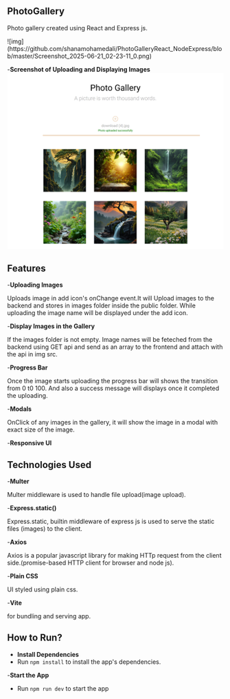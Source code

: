 <h2>PhotoGallery</h2>
<p>Photo gallery created using React and Express js. </p>
![img](https://github.com/shanamohamedali/PhotoGalleryReact_NodeExpress/blob/master/Screenshot_2025-06-21_02-23-11_0.png)

-**Screenshot of Uploading and Displaying Images**
![img](https://github.com/shanamohamedali/PhotoGalleryReact_NodeExpress/blob/master/Screenshot_2025-06-21_02-24-51_0.png)

<h2>Features</h2>
<p></p>-<b>Uploading Images</b></p>
  Uploads image in add icon's onChange event.It will Upload images to the backend and stores in images folder inside the public folder. While uploading the image name will be displayed under the add icon.
<p></p>-<b>Display Images in the Gallery</b></p>
  If the images folder is not empty. Image names will be feteched from the backend using GET api and send as an array to the frontend and attach with the api in img src.
<p>-<b>Progress Bar</b></p>
  Once the image starts uploading the progress bar will shows the transition from 0 t0 100. And also a success message will displays once it completed the uploading.
<p>-<b>Modals</b></p>
  OnClick of any images in the gallery, it will show the image in a modal with exact size of the image. 
<p>-<b>Responsive UI</b></p>

  <h2>Technologies Used</h2>
  <p>-<b>Multer</b></p>
  Multer middleware is used to handle file upload(image upload).
  <p>-<b>Express.static()</b></p>
  Express.static, builtin middleware of express js is used to serve the static files (images) to the client.
  <p>-<b>Axios</b></p>
  Axios is a popular javascript library for making HTTp request from the client side.(promise-based HTTP client for browser and node js).
  <p>-<b>Plain CSS</b></p>
  UI styled using plain css.
  <p>-<b>Vite</b></p> for bundling and serving app.

   ## How to Run?
- **Install Dependencies**
- Run `npm install` to install the app's dependencies.

-**Start the App**
- Run `npm run dev` to start the app
